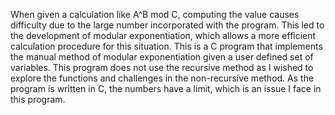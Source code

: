 When given a calculation like A^B mod C, computing the value causes difficulty due to the large number incorporated with the program. This led to the development of modular exponentiation, which allows a more efficient calculation procedure for this situation. This is a C program that implements the manual method of modular exponentiation given a user defined set of variables. This program does not use the recursive method as I wished to explore the functions and challenges in the non-recursive method. As the program is written in C, the numbers have a limit, which is an issue I face in this program. 